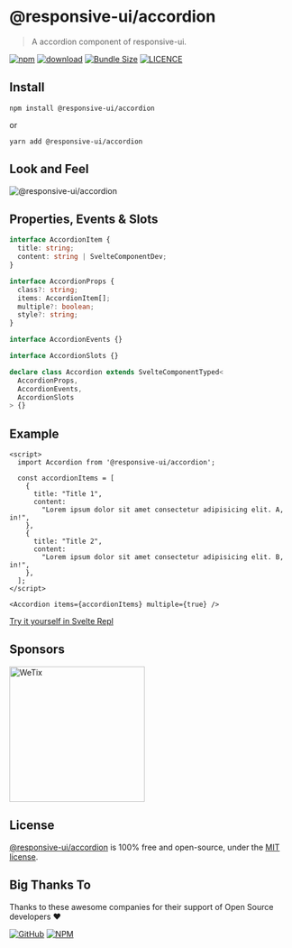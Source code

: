 # @responsive-ui/accordion

> A accordion component of responsive-ui.

<p>

[![npm](https://img.shields.io/npm/v/@responsive-ui/accordion.svg)](https://www.npmjs.com/package/@responsive-ui/accordion)
[![download](https://img.shields.io/npm/dw/@responsive-ui/accordion.svg)](https://www.npmjs.com/package/@responsive-ui/accordion)
[![Bundle Size](https://badgen.net/bundlephobia/minzip/%40responsive-ui%2Faccordion)](https://bundlephobia.com/result?p=@responsive-ui/accordion)
[![LICENCE](https://img.shields.io/github/license/wetix/responsive-ui)](https://github.com/wetix/responsive-ui/blob/master/LICENSE)

</p>

## Install

```console
npm install @responsive-ui/accordion
```

or

```console
yarn add @responsive-ui/accordion
```

## Look and Feel

<img src="https://user-images.githubusercontent.com/28108597/105443082-e79b3580-5ca5-11eb-864d-d3b2c7b5d1a2.png"
alt="@responsive-ui/accordion" />

## Properties, Events & Slots

```ts
interface AccordionItem {
  title: string;
  content: string | SvelteComponentDev;
}

interface AccordionProps {
  class?: string;
  items: AccordionItem[];
  multiple?: boolean;
  style?: string;
}

interface AccordionEvents {}

interface AccordionSlots {}

declare class Accordion extends SvelteComponentTyped<
  AccordionProps,
  AccordionEvents,
  AccordionSlots
> {}
```

## Example

```svelte
<script>
  import Accordion from '@responsive-ui/accordion';

  const accordionItems = [
    {
      title: "Title 1",
      content:
        "Lorem ipsum dolor sit amet consectetur adipisicing elit. A, in!",
    },
    {
      title: "Title 2",
      content:
        "Lorem ipsum dolor sit amet consectetur adipisicing elit. B, in!",
    },
  ];
</script>

<Accordion items={accordionItems} multiple={true} />
```

[Try it yourself in Svelte Repl](https://svelte.dev/repl/647efdb8779c4b7ebe14b01f5bd32b5f?version=3.31.2)

## Sponsors

<img src="https://asset.wetix.my/images/logo/wetix.png" alt="WeTix" width="240px">

## License

[@responsive-ui/accordion](https://github.com/wetix/responsive-ui/tree/master/components/accordion) is 100% free and open-source, under the [MIT license](https://github.com/wetix/responsive-ui/blob/master/LICENSE).

## Big Thanks To

Thanks to these awesome companies for their support of Open Source developers ❤

[![GitHub](https://jstools.dev/img/badges/github.svg)](https://github.com/open-source)
[![NPM](https://jstools.dev/img/badges/npm.svg)](https://www.npmjs.com/)
